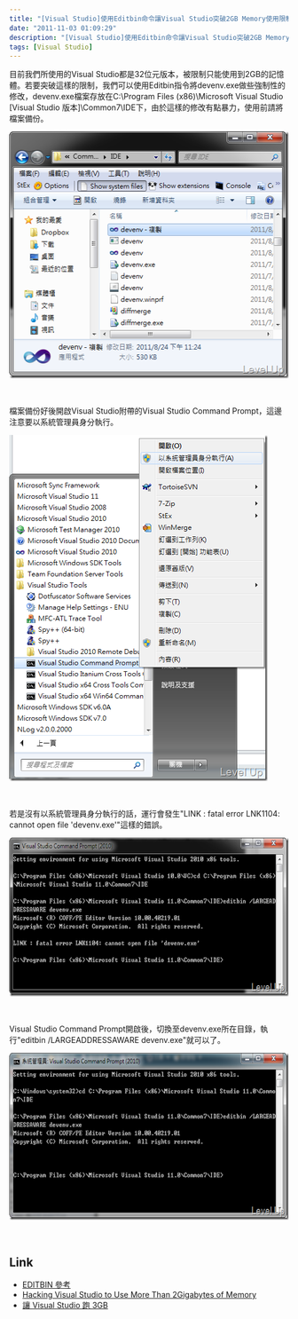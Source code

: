 ```yaml
---
title: "[Visual Studio]使用Editbin命令讓Visual Studio突破2GB Memory使用限制"
date: "2011-11-03 01:09:29"
description: "[Visual Studio]使用Editbin命令讓Visual Studio突破2GB Memory使用限制"
tags: [Visual Studio]
---
```


<p>目前我們所使用的Visual Studio都是32位元版本，被限制只能使用到2GB的記憶體。若要突破這樣的限制，我們可以使用Editbin指令將devenv.exe做些強制性的修改，devenv.exe檔案存放在C:\Program Files (x86)\Microsoft Visual Studio [Visual Studio 版本]\Common7\IDE下，由於這樣的修改有點暴力，使用前請將檔案備份。</p>  <p><img style="border-bottom: 0px; border-left: 0px; border-top: 0px; border-right: 0px" border="0" alt="image" src="\images\posts\50945\image_thumb_1.png" width="517" height="445" /></a> </p>  <p> </p>  <p>檔案備份好後開啟Visual Studio附帶的Visual Studio Command Prompt，這邊注意要以系統管理員身分執行。</p>  <p><a href="http://files.dotblogs.com.tw/larrynung/1111/01231861a19c_B45C/image_2.png"><img style="border-bottom: 0px; border-left: 0px; border-top: 0px; border-right: 0px" border="0" alt="image" src="\images\posts\50945\image_thumb.png" width="466" height="624" /></a> </p>  <p> </p>  <p>若是沒有以系統管理員身分執行的話，運行會發生"LINK : fatal error LNK1104: cannot open file 'devenv.exe'"這樣的錯誤。</p>  <p><a href="http://files.dotblogs.com.tw/larrynung/1111/01231861a19c_B45C/image_6.png"><img style="border-bottom: 0px; border-left: 0px; border-top: 0px; border-right: 0px" border="0" alt="image" src="\images\posts\50945\image_thumb_2.png" width="644" height="286" /></a> </p>  <p> </p>  <p>Visual Studio Command Prompt開啟後，切換至devenv.exe所在目錄，執行"editbin /LARGEADDRESSAWARE devenv.exe"就可以了。</p>  <p><a href="http://files.dotblogs.com.tw/larrynung/1111/01231861a19c_B45C/image_8.png"><img style="border-bottom: 0px; border-left: 0px; border-top: 0px; border-right: 0px" border="0" alt="image" src="\images\posts\50945\image_thumb_3.png" width="644" height="301" /></a> </p>  <p> </p>  <h2>Link</h2>  <ul>   <li><a href="http://msdn.microsoft.com/zh-tw/library/xd3shwhf.aspx" target="_blank">EDITBIN 參考</a></li>    <li><a href="http://stevenharman.net/blog/archive/2008/04/29/hacking-visual-studio-to-use-more-than-2gigabytes-of-memory.aspx" target="_blank">Hacking Visual Studio to Use More Than 2Gigabytes of Memory</a></li>    <li><a href="http://charlesbc.blogspot.com/2010/09/visual-studio-3gb.html" target="_blank">讓 Visual Studio 跑 3GB</li> </ul>
